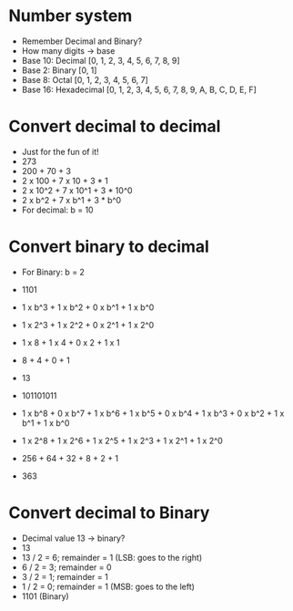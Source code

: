 # Number system

- Remember Decimal and Binary?
- How many digits -> base
- Base 10: Decimal [0, 1, 2, 3, 4, 5, 6, 7, 8, 9]
- Base 2: Binary [0, 1]
- Base 8: Octal [0, 1, 2, 3, 4, 5, 6, 7]
- Base 16: Hexadecimal [0, 1, 2, 3, 4, 5, 6, 7, 8, 9, A, B, C, D, E, F]

# Convert decimal to decimal

- Just for the fun of it!
- 273
- 200 + 70 + 3
- 2 x 100 + 7 x 10 + 3 \* 1
- 2 x 10^2 + 7 x 10^1 + 3 \* 10^0
- 2 x b^2 + 7 x b^1 + 3 \* b^0
- For decimal: b = 10

# Convert binary to decimal

- For Binary: b = 2
- 1101
- 1 x b^3 + 1 x b^2 + 0 x b^1 + 1 x b^0
- 1 x 2^3 + 1 x 2^2 + 0 x 2^1 + 1 x 2^0
- 1 x 8 + 1 x 4 + 0 x 2 + 1 x 1
- 8 + 4 + 0 + 1
- 13

- 101101011
- 1 x b^8 + 0 x b^7 + 1 x b^6 + 1 x b^5 + 0 x b^4 + 1 x b^3 + 0 x b^2 + 1 x b^1 + 1 x b^0
- 1 x 2^8 + 1 x 2^6 + 1 x 2^5 + 1 x 2^3 + 1 x 2^1 + 1 x 2^0
- 256 + 64 + 32 + 8 + 2 + 1
- 363

# Convert decimal to Binary

- Decimal value 13 -> binary?
- 13
- 13 / 2 = 6; remainder = 1 (LSB: goes to the right)
- 6 / 2 = 3; remainder = 0
- 3 / 2 = 1; remainder = 1
- 1 / 2 = 0; remainder = 1 (MSB: goes to the left)
- 1101 (Binary)
